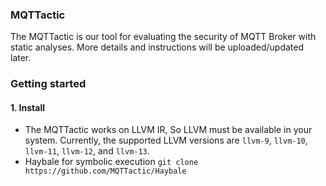 ### MQTTactic
The MQTTactic is our tool for evaluating the security of MQTT Broker with static analyses. More details and instructions will be uploaded/updated later.


### Getting started
#### 1. Install
* The MQTTactic works on LLVM IR, So LLVM must be available in your system. Currently, the supported LLVM versions are `llvm-9`, `llvm-10`, `llvm-11`, `llvm-12`, and `llvm-13`.
* Haybale for symbolic execution
`git clone https://github.com/MQTTactic/Haybale`




